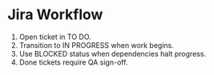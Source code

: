 # Jira Workflow

1. Open ticket in TO DO.
2. Transition to IN PROGRESS when work begins.
3. Use BLOCKED status when dependencies halt progress.
4. Done tickets require QA sign-off.
